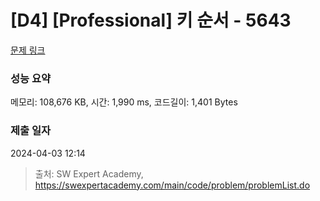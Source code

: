 # [D4] [Professional] 키 순서 - 5643 

[문제 링크](https://swexpertacademy.com/main/code/problem/problemDetail.do?contestProbId=AWXQsLWKd5cDFAUo) 

### 성능 요약

메모리: 108,676 KB, 시간: 1,990 ms, 코드길이: 1,401 Bytes

### 제출 일자

2024-04-03 12:14



> 출처: SW Expert Academy, https://swexpertacademy.com/main/code/problem/problemList.do